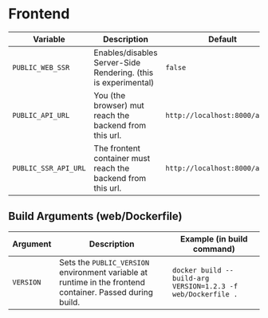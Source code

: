 # Frontend

| Variable             | Description                                                    | Default                        | Example                                   |
|----------------------|----------------------------------------------------------------|--------------------------------|-------------------------------------------|
| `PUBLIC_WEB_SSR`     | Enables/disables Server-Side Rendering. (this is experimental) | `false`                        | `true`                                    |
| `PUBLIC_API_URL`     | You (the browser) mut reach the backend from this url.         | `http://localhost:8000/api/v1` | `https://mediamanager.example.com/api/v1` |
| `PUBLIC_SSR_API_URL` | The frontent container must reach the backend from this url.   | `http://localhost:8000/api/v1` | `http://backend:8000/api/v1`              |

## Build Arguments (web/Dockerfile)

| Argument  | Description                                                                                               | Example (in build command)                                   |
|-----------|-----------------------------------------------------------------------------------------------------------|--------------------------------------------------------------|
| `VERSION` | Sets the `PUBLIC_VERSION` environment variable at runtime in the frontend container. Passed during build. | `docker build --build-arg VERSION=1.2.3 -f web/Dockerfile .` |

